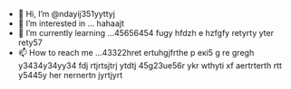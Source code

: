 - 👋 Hi, I’m @ndayij351yyttyj
- 👀 I’m interested in ... hahaajt
- 🌱 I’m currently learning ...45656454 fugy hfdzh e hzfgfy retyrty yter rety57
- 📫 How to reach me ...43322hret ertuhgjfrthe р екі5 g re gregh y3434y34yy34  fdj rtjrtsjtrj ytdtj 
45g23ue56r ykr wthyti xf aertrterth rtt y5445y her nernertn jyrtjyrt
<!--- oyuo tyuo uy
ndayij351/ndayij351 is a ✨ special ✨ repository because its `README.md` (this file) appears on your GitHub profile.
You can click the Preview link to take a look at your changes.
--->

